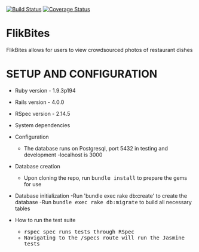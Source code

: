 [![Build Status](https://travis-ci.org/eugenefilimonov/final_project.png)](https://travis-ci.org/eugenefilimonov/final_project)
[![Coverage Status](https://coveralls.io/repos/eugenefilimonov/final_project/badge.png?branch=master)](https://coveralls.io/r/eugenefilimonov/final_project?branch=master)


# FlikBites

FlikBites allows for users to view crowdsourced photos of restaurant dishes


# SETUP AND CONFIGURATION

* Ruby version - 1.9.3p194

* Rails version - 4.0.0

* RSpec version - 2.14.5

* System dependencies

* Configuration
  - The database runs on Postgresql, port 5432 in testing and development
  -localhost is 3000

* Database creation
  - Upon cloning the repo, run <tt>bundle install</tt> to prepare the gems for use

* Database initialization
  -Run 'bundle exec rake db:create' to create the database
  -Run <tt>bundle exec rake db:migrate</tt> to build all necessary tables

* How to run the test suite
  - <tt>rspec spec<tt> runs tests through RSpec
  - Navigating to the /specs route will run the Jasmine tests
